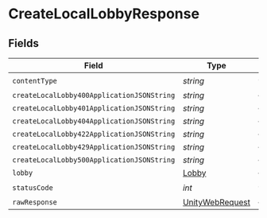 # CreateLocalLobbyResponse


## Fields

| Field                                                                                                            | Type                                                                                                             | Required                                                                                                         | Description                                                                                                      |
| ---------------------------------------------------------------------------------------------------------------- | ---------------------------------------------------------------------------------------------------------------- | ---------------------------------------------------------------------------------------------------------------- | ---------------------------------------------------------------------------------------------------------------- |
| `contentType`                                                                                                    | *string*                                                                                                         | :heavy_check_mark:                                                                                               | N/A                                                                                                              |
| `createLocalLobby400ApplicationJSONString`                                                                       | *string*                                                                                                         | :heavy_minus_sign:                                                                                               | N/A                                                                                                              |
| `createLocalLobby401ApplicationJSONString`                                                                       | *string*                                                                                                         | :heavy_minus_sign:                                                                                               | N/A                                                                                                              |
| `createLocalLobby404ApplicationJSONString`                                                                       | *string*                                                                                                         | :heavy_minus_sign:                                                                                               | N/A                                                                                                              |
| `createLocalLobby422ApplicationJSONString`                                                                       | *string*                                                                                                         | :heavy_minus_sign:                                                                                               | N/A                                                                                                              |
| `createLocalLobby429ApplicationJSONString`                                                                       | *string*                                                                                                         | :heavy_minus_sign:                                                                                               | N/A                                                                                                              |
| `createLocalLobby500ApplicationJSONString`                                                                       | *string*                                                                                                         | :heavy_minus_sign:                                                                                               | N/A                                                                                                              |
| `lobby`                                                                                                          | [Lobby](../../models/shared/Lobby.md)                                                                            | :heavy_minus_sign:                                                                                               | N/A                                                                                                              |
| `statusCode`                                                                                                     | *int*                                                                                                            | :heavy_check_mark:                                                                                               | N/A                                                                                                              |
| `rawResponse`                                                                                                    | [UnityWebRequest](https://docs.unity3d.com/2021.3/Documentation/ScriptReference/Networking.UnityWebRequest.html) | :heavy_minus_sign:                                                                                               | N/A                                                                                                              |